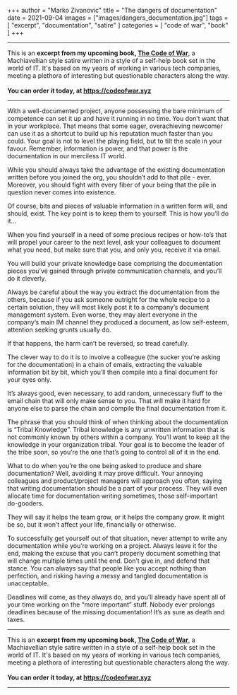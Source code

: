 +++
author = "Marko Zivanovic"
title = "The dangers of documentation"
date = 2021-09-04
images = ["images/dangers_documentation.jpg"]
tags = [
  "excerpt",
  "documentation",
  "satire"
]
categories = [
    "code of war", "book"
]
+++

<hr />

<span class="text-disclaimer">
This is an <b>excerpt from my upcoming book, <a href="https://codeofwar.xyz">The Code of War</a></b>, a Machiavellian style satire written in a style of a self-help book set in the world of IT. It's based on my years of working in various tech companies, meeting a plethora of interesting but questionable characters along the way.
</span>
<br /><br />
<span class="text-disclaimer">
<b>You can order it today, at <a href="https://codeofwar.xyz">https://codeofwar.xyz</a></b>
</span>

<hr />

With a well-documented project, anyone possessing the bare minimum of competence can set it up and have it running in no time. You don’t want that in your workplace. That means that some eager, overachieving newcomer can use it as a shortcut to build up his reputation much faster than you could. Your goal is not to level the playing field, but to tilt the scale in your favour. Remember, information is power, and that power is the documentation in our merciless IT world.

While you should always take the advantage of the existing documentation written before you joined the org, you shouldn’t add to that pile - ever. Moreover, you should fight with every fiber of your being that the pile in question never comes into existence.

Of course, bits and pieces of valuable information in a written form will, and should, exist. The key point is to keep them to yourself. This is how you’ll do it…

When you find yourself in a need of some precious recipes or how-to’s that will propel your career to the next level, ask your colleagues to document what you need, but make sure that you, and only you, receive it via email.

You will build your private knowledge base comprising the documentation pieces you’ve gained through private communication channels, and you’ll do it cleverly.

Always be careful about the way you extract the documentation from the others, because if you ask someone outright for the whole recipe to a certain solution, they will most likely post it to a company’s document management system. Even worse, they may alert everyone in the company’s main IM channel they produced a document, as low self-esteem, attention seeking grunts usually do.

If that happens, the harm can’t be reversed, so tread carefully.

The clever way to do it is to involve a colleague (the sucker you’re asking for the documentation) in a chain of emails, extracting the valuable information bit by bit, which you’ll then compile into a final document for your eyes only. 

It’s always good, even necessary, to add random, unnecessary fluff to the email chain that will only make sense to you. That will make it hard for anyone else to parse the chain and compile the final documentation from it.

The phrase that you should think of when thinking about the documentation is “Tribal Knowledge”. Tribal knowledge is any unwritten information that is not commonly known by others within a company. You’ll want to keep all the knowledge in your organization tribal. Your goal is to become the leader of the tribe soon, so you’re the one that’s going to control all of it in the end.

What to do when you’re the one being asked to produce and share documentation? Well, avoiding it may prove difficult. Your annoying colleagues and product/project managers will approach you often, saying that writing documentation should be a part of your process. They will even allocate time for documentation writing sometimes, those self-important do-gooders.

They will say it helps the team grow, or it helps the company grow. It might be so, but it won’t affect your life, financially or otherwise.

To successfully get yourself out of that situation, never attempt to write any documentation while you’re working on a project. Always leave it for the end, making the excuse that you can’t properly document something that will change multiple times until the end. Don’t give in, and defend that stance. You can always say that people like you accept nothing than perfection, and risking having a messy and tangled documentation is unacceptable.

Deadlines will come, as they always do, and you’ll already have spent all of your time working on the “more important” stuff. Nobody ever prolongs deadlines because of the missing documentation! It’s as sure as death and taxes.

<hr />

<span class="text-disclaimer">
This is an <b>excerpt from my upcoming book, <a href="https://codeofwar.xyz">The Code of War</a></b>, a Machiavellian style satire written in a style of a self-help book set in the world of IT. It's based on my years of working in various tech companies, meeting a plethora of interesting but questionable characters along the way.
</span>
<br /><br />
<span class="text-disclaimer">
<b>You can order it today, at <a href="https://codeofwar.xyz">https://codeofwar.xyz</a></b>
</span>

<hr />